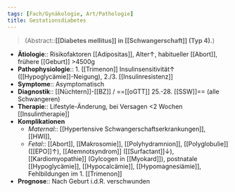 ```yaml
---
tags: [Fach/Gynäkologie, Art/Pathologie]
title: Gestationsdiabetes
---
```

> (Abstract::**[[Diabetes mellitus]] in [[Schwangerschaft]] (Typ 4).**)
- **Ätiologie**:: Risikofaktoren [[Adipositas]], Alter↑, habitueller [[Abort]], frühere [[Geburt]] >4500g
- **Pathophysiologie**:: 1. [[Trimenon]] Insulinsensitivität↑ ([[Hypoglycämie]]-Neigung), 2./3. [[Insulinresistenz]]
- **Symptome**:: Asymptomatisch
- **Diagnostik**:: [[Nüchtern]]-[[BZ]] / ==[[oGTT]] 25.-28. [[SSW]]== (alle Schwangeren)
- **Therapie**:: Lifestyle-Änderung, bei Versagen <2 Wochen [[Insulintherapie]]
- **Komplikationen**
	- *Maternal*:: [[Hypertensive Schwangerschaftserkrankungen]], [[HWI]], 
	- *Fetal*:: [[Abort]], [[Makrosomie]], [[Polyhydramnion]], [[Polyglobulie]] ([[EPO]]↑), [[Atemnotsyndrom]] ([[Surfactant]]↓), [[Kardiomyopathie]] (Gylcogen in [[Myokard]]), postnatale [[Hypoglycämie]], [[Hypocalcämie]], [[Hypomagnesiämie]], Fehlbildungen im 1. [[Trimenon]]
- **Prognose**:: Nach Geburt i.d.R. verschwunden